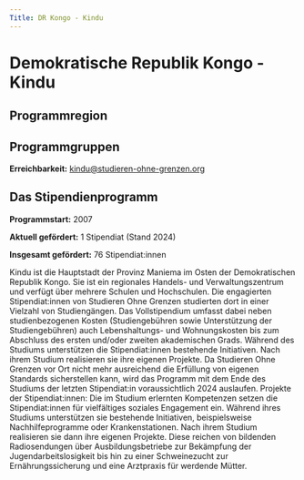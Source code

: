 ```yaml
---
Title: DR Kongo - Kindu
---
```

# Demokratische Republik Kongo - Kindu

## Programmregion


## Programmgruppen

**Erreichbarkeit:** kindu@studieren-ohne-grenzen.org

## Das Stipendienprogramm

**Programmstart:** 2007

**Aktuell gefördert:** 1 Stipendiat (Stand 2024)

**Insgesamt gefördert:** 76 Stipendiat:innen

Kindu ist die Hauptstadt der Provinz Maniema im Osten der Demokratischen Republik Kongo. Sie ist ein regionales Handels- und Verwaltungszentrum und verfügt über mehrere Schulen und Hochschulen. 
Die engagierten Stipendiat:innen von Studieren Ohne Grenzen studierten dort in einer Vielzahl von Studiengängen. 
Das Vollstipendium umfasst dabei neben studienbezogenen Kosten (Studiengebühren sowie Unterstützung der Studiengebühren) auch Lebenshaltungs- und Wohnungskosten bis zum Abschluss des ersten und/oder zweiten akademischen Grads. 
Während des Studiums unterstützen die Stipendiat:innen bestehende Initiativen. Nach ihrem Studium realisieren sie ihre eigenen Projekte.
Da Studieren Ohne Grenzen vor Ort nicht mehr ausreichend die Erfüllung von eigenen Standards sicherstellen kann, wird das Programm mit dem Ende des Studiums der letzten Stipendiat:in voraussichtlich 2024 auslaufen.
Projekte der Stipendiat:innen:
Die im Studium erlernten Kompetenzen setzen die Stipendiat:innen für vielfältiges soziales Engagement ein. Während ihres Studiums unterstützen sie bestehende Initiativen, beispielsweise Nachhilfeprogramme oder Krankenstationen.
Nach ihrem Studium realisieren sie dann ihre eigenen Projekte. Diese reichen von
bildenden Radiosendungen über Ausbildungsbetriebe zur Bekämpfung der Jugendarbeitslosigkeit bis hin zu einer Schweinezucht zur Ernährungssicherung und eine Arztpraxis für werdende Mütter.
